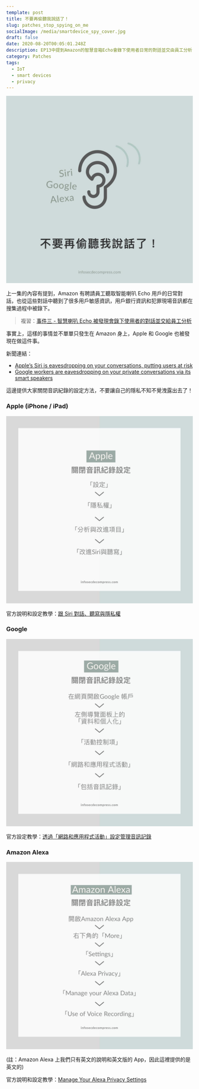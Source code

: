 ```yaml
---
template: post
title: 不要再偷聽我說話了！
slug: patches_stop_spying_on_me
socialImage: /media/smartdevice_spy_cover.jpg
draft: false
date: 2020-08-20T00:05:01.248Z
description: EP13中提到Amazon的智慧音箱Echo會錄下使用者日常的對話並交由員工分析，Apple跟Google其實也有類似的事情，這裡來教大家怎麼關閉這些功能吧。
category: Patches
tags:
  - IoT
  - smart devices
  - privacy
---
```


![](/media/smartdevice_spy_cover.jpg)

上一集的內容有提到，Amazon 有聘請員工聽取智能喇叭 Echo 用戶的日常對話，也從這些對話中聽到了很多用戶敏感資訊，用戶銀行資訊和犯罪現場音訊都在搜集過程中被錄下。

> 複習：[事件三 - 智慧喇叭 Echo 被發現會錄下使用者的對話並交給員工分析](/posts/ep13_what_happen_if_my_smart_devices_are_hacked#事件三---智慧喇叭echo被發現會錄下使用者的對話並交給員工分析)

事實上，這樣的事情並不單單只發生在 Amazon 身上，Apple 和 Google 也被發現在做這件事。

新聞連結：

- [Apple’s Siri is eavesdropping on your conversations, putting users at risk](https://www.foxbusiness.com/technology/apples-siri-is-eavesdropping-on-your-conversations-putting-users-at-risk)
- [Google workers are eavesdropping on your private conversations via its smart speakers](https://www.usatoday.com/story/tech/2019/07/11/google-home-smart-speakers-employees-listen-conversations/1702205001/)

這邊提供大家關閉音訊紀錄的設定方法，不要讓自己的隱私不知不覺洩露出去了！

### Apple (iPhone / iPad)

![](/media/smartdevice_spy_apple.jpg)

官方說明和設定教學：[跟 Siri 對話、聽寫與隱私權](https://support.apple.com/zh-tw/HT210657)

### Google

![](/media/smartdevice_spy_google.jpg)

官方設定教學：[透過「網路和應用程式活動」設定管理音訊記錄](https://support.google.com/websearch/answer/6030020?co=GENIE.Platform%3DDesktop&hl=zh-Hant)

### Amazon Alexa

![](/media/smartdevice_spy_amazon.jpg)

(註：Amazon Alexa 上我們只有英文的說明和英文版的 App，因此這裡提供的是英文的)

官方說明和設定教學：[Manage Your Alexa Privacy Settings](https://www.amazon.com/gp/help/customer/display.html?nodeId=GPGRYRZ494GDFPZ2)
